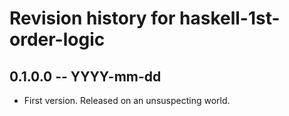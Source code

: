# Revision history for haskell-1st-order-logic

## 0.1.0.0 -- YYYY-mm-dd

* First version. Released on an unsuspecting world.
